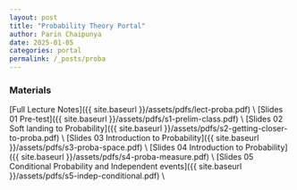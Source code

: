 ```yaml
---
layout: post
title: "Probability Theory Portal"
author: Parin Chaipunya
date: 2025-01-05
categories: portal
permalink: /_posts/proba
---
```


<!-- Google tag (gtag.js) -->
<script async src="https://www.googletagmanager.com/gtag/js?id=G-YDJ2EH8F91"></script>
<script>
  window.dataLayer = window.dataLayer || [];
  function gtag(){dataLayer.push(arguments);}
  gtag('js', new Date());

  gtag('config', 'G-YDJ2EH8F91');
</script>

<!--![Linear-Transformation](/assets/images/smiley-gif-linalg.gif)-->

### Materials

[Full Lecture Notes]({{ site.baseurl }}/assets/pdfs/lect-proba.pdf) \\
[Slides 01 Pre-test]({{ site.baseurl }}/assets/pdfs/s1-prelim-class.pdf) \\
[Slides 02 Soft landing to Probability]({{ site.baseurl }}/assets/pdfs/s2-getting-closer-to-proba.pdf) \\
[Slides 03 Introduction to Probability]({{ site.baseurl }}/assets/pdfs/s3-proba-space.pdf) \\
[Slides 04 Introduction to Probability]({{ site.baseurl }}/assets/pdfs/s4-proba-measure.pdf) \\
[Slides 05 Conditional Probability and Independent events]({{ site.baseurl }}/assets/pdfs/s5-indep-conditional.pdf) \\
